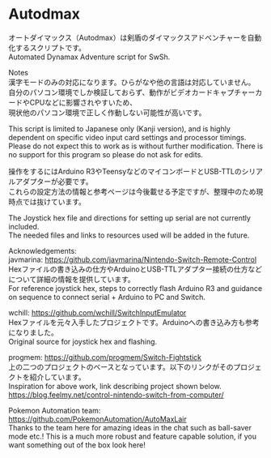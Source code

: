 # Autodmax  
オートダイマックス（Autodmax）は剣盾のダイマックスアドベンチャーを自動化するスクリプトです。  
Automated Dynamax Adventure script for SwSh.  
  
Notes  
漢字モードのみの対応になります。ひらがなや他の言語は対応していません。  
自分のパソコン環境でしか検証しておらず、動作がビデオカードキャプチャーカードやCPUなどに影響されやすいため、  
現状他のパソコン環境で正しく作動しない可能性が高いです。  
  
This script is limited to Japanese only (Kanji version), and is highly dependent on specific video input card settings and processor timings.  
Please do not expect this to work as is without further modification. There is no support for this program so please do not ask for edits.  
  
操作をするにはArduino R3やTeensyなどのマイコンボードとUSB-TTLのシリアルアダプターが必要です。  
これらの設定方法の情報と参考ページは今後載せる予定ですが、整理中のため現時点では抜けています。  
  
The Joystick hex file and directions for setting up serial are not currently included.  
The needed files and links to resources used will be added in the future.  
  
Acknowledgements:  
javmarina: https://github.com/javmarina/Nintendo-Switch-Remote-Control  
Hexファイルの書き込みの仕方やArduinoとUSB-TTLアダプター接続の仕方などについて詳細の情報を提供しています。  
For reference joystick hex, steps to correctly flash Arduino R3 and guidance on sequence to connect serial + Arduino to PC and Switch.  
  
wchill: https://github.com/wchill/SwitchInputEmulator  
Hexファイルを元々入手したプロジェクトです。Arduinoへの書き込み方も参考になりました。  
Original source for joystick hex and flashing.  
  
progmem: https://github.com/progmem/Switch-Fightstick  
上の二つのプロジェクトのベースとなっています。以下のリンクがそのプロジェクトを紹介しています。  
Inspiration for above work, link describing project shown below.  
https://blog.feelmy.net/control-nintendo-switch-from-computer/  

Pokemon Automation team: https://github.com/PokemonAutomation/AutoMaxLair  
Thanks to the team here for amazing ideas in the chat such as ball-saver mode etc.! This is a much more robust and feature capable solution, if you want something out of the box look here!  
